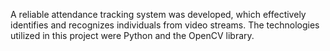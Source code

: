 A reliable attendance tracking system was developed, which effectively identifies and recognizes individuals from video streams. The technologies utilized in this project were Python and the OpenCV library.

